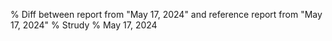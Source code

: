 % Diff between report from "May 17, 2024" and reference report from "May 17, 2024"
% Strudy
% May 17, 2024


